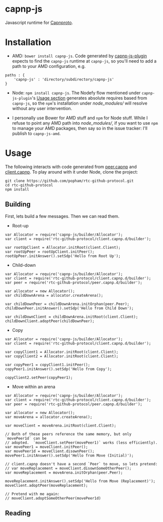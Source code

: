 capnp-js
========

Javascript runtime for [Capnproto](http://kentonv.github.io/capnproto/index.html).

# Installation
* AMD: `bower install capnp-js`.
  Code generated by [capnp-js-plugin](https://github.com/popham/capnp-js-plugin#capnp-js-plugin) expects to find the `capnp-js` runtime at `capnp-js`, so you'll need to add a path to your AMD configuration, e.g.

```
paths : {
    'capnp-js' : 'directory/subdirectory/capnp-js'
}
```

* Node: `npm install capnp-js`.
  The Nodefy flow mentioned under `capnp-js-plugin`'s [Usage section](https://github.com/popham/capnp-js-plugin#Usage) generates absolute requires based from `capnp-js`, so the `npm`'s installation under *node_modules/* will resolve without any user intervention.

* I personally use Bower for AMD stuff and `npm` for Node stuff.
  While I refuse to point any AMD path into *node_modules/*, if you want to use `npm` to manage your AMD packages, then say so in the issue tracker:
  I'll publish to `capnp-js-amd`.

# Usage
The following interacts with code generated from [peer.capnp](https://github.com/popham/rtc-github-protocol/blob/master/peer.capnp) and [client.capnp](https://github.com/popham/rtc-github-protocol/blob/master/client.capnp).
To play around with it under Node, clone the project:

```
git clone https://github.com/popham/rtc-github-protocol.git
cd rtc-github-protocol
npm install
```

## Building
First, lets build a few messages.
Then we can read them.

* Root-up

```
var Allocator = require('capnp-js/builder/Allocator');
var client = require('rtc-github-protocol/client.capnp.d/builder');

var rootUpClient = Allocator.initRoot(client.Client);
var rootUpPeer = rootUpClient.initPeer();
rootUpPeer.initAnswer().setSdp('Hello from Root Up');

```

* Child-down

```
var Allocator = require('capnp-js/builder/Allocator');
var client = require('rtc-github-protocol/client.capnp.d/builder');
var peer = require('rtc-github-protocol/peer.capnp.d/builder');

var allocator = new Allocator();
var childDownArena = allocator.createArena();

var childDownPeer = childDownArena.initOrphan(peer.Peer);
childDownPeer.initAnswer().setSdp('Hello from Child Down');

var childDownClient = childDownArena.initRoot(client.Client);
childDownClient.adoptPeer(childDownPeer);
```

* Copy

```
var Allocator = require('capnp-js/builder/Allocator');
var client = require('rtc-github-protocol/client.capnp.d/builder');

var copyClient1 = Allocator.initRoot(client.Client);
var copyClient2 = Allocator.initRoot(client.Client);

var copyPeer1 = copyClient1.initPeer();
copyPeer1.initAnswer().setSdp('Hello from Copy');

copyClient2.setPeer(copyPeer1);
```

* Move within an arena

```
var Allocator = require('capnp-js/builder/Allocator');
var client = require('rtc-github-protocol/client.capnp.d/builder');
var peer = require('rtc-github-protocol/peer.capnp.d/builder');

var allocator = new Allocator();
var moveArena = allocator.createArena();

var moveClient = moveArena.initRoot(client.Client);

// Both of these peers reference the same memory, but only `movePeer1d` can be
// adopted.  `moveClient.setPeer(movePeer1)` works (less efficiently).
var movePeer1 = moveClient.initPeer();
var movePeer1d = moveClient.disownPeer();
movePeer1.initAnswer().setSdp('Hello from Move (Initial)');

// client.capnp doesn't have a second `Peer` to move, so lets pretend:
// var moveReplacement = moveClient.disownSomeOtherPeer();
var moveReplacement = moveArena.initOrphan(peer.Peer);

moveReplacement.initAnswer().setSdp('Hello from Move (Replacement)');
moveClient.adoptPeer(moveReplacement);

// Pretend with me again:
// moveClient.adoptSomeOtherPeer(movePeer1d)
```

## Reading
